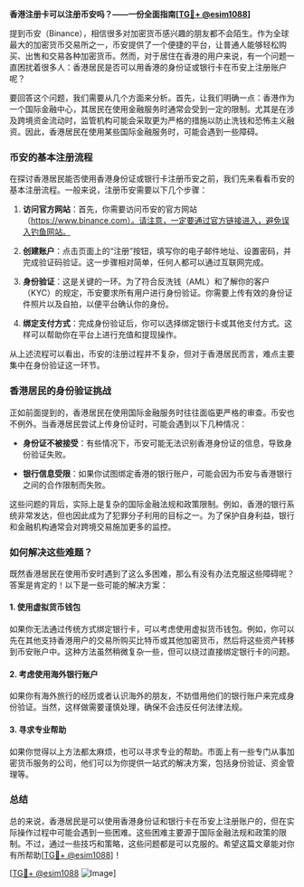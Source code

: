**香港注册卡可以注册币安吗？——一份全面指南[[TG💪+ @esim1088](https://t.me/s/esim1088)]**

提到币安（Binance），相信很多对加密货币感兴趣的朋友都不会陌生。作为全球最大的加密货币交易所之一，币安提供了一个便捷的平台，让普通人能够轻松购买、出售和交易各种加密货币。然而，对于居住在香港的用户来说，有一个问题一直困扰着很多人：香港居民是否可以用香港的身份证或银行卡在币安上注册账户呢？

要回答这个问题，我们需要从几个方面来分析。首先，让我们明确一点：香港作为一个国际金融中心，其居民在使用金融服务时通常会受到一定的限制。尤其是在涉及跨境资金流动时，监管机构可能会采取更为严格的措施以防止洗钱和恐怖主义融资。因此，香港居民在使用某些国际金融服务时，可能会遇到一些障碍。

### 币安的基本注册流程

在探讨香港居民能否使用香港身份证或银行卡注册币安之前，我们先来看看币安的基本注册流程。一般来说，注册币安需要以下几个步骤：

1. **访问官方网站**：首先，你需要访问币安的官方网站（https://www.binance.com）。请注意，一定要通过官方链接进入，避免误入钓鱼网站。
   
2. **创建账户**：点击页面上的“注册”按钮，填写你的电子邮件地址、设置密码，并完成验证码验证。这一步骤相对简单，任何人都可以通过互联网完成。

3. **身份验证**：这是关键的一环。为了符合反洗钱（AML）和了解你的客户（KYC）的规定，币安要求所有用户进行身份验证。你需要上传有效的身份证件照片以及自拍，以便平台确认你的身份。

4. **绑定支付方式**：完成身份验证后，你可以选择绑定银行卡或其他支付方式。这样可以帮助你在平台上进行充值和提现操作。

从上述流程可以看出，币安的注册过程并不复杂，但对于香港居民而言，难点主要集中在身份验证这一环节。

### 香港居民的身份验证挑战

正如前面提到的，香港居民在使用国际金融服务时往往面临更严格的审查。币安也不例外。当香港居民尝试上传身份证时，可能会遇到以下几种情况：

- **身份证不被接受**：有些情况下，币安可能无法识别香港身份证的信息，导致身份验证失败。
  
- **银行信息受限**：如果你试图绑定香港的银行账户，可能会因为币安与香港银行之间的合作限制而失败。

这些问题的背后，实际上是复杂的国际金融法规和政策限制。例如，香港的银行系统非常发达，但也因此成为了犯罪分子利用的目标之一。为了保护自身利益，银行和金融机构通常会对跨境交易施加更多的监控。

### 如何解决这些难题？

既然香港居民在使用币安时遇到了这么多困难，那么有没有办法克服这些障碍呢？答案是肯定的！以下是一些可能的解决方案：

#### 1. 使用虚拟货币钱包

如果你无法通过传统方式绑定银行卡，可以考虑使用虚拟货币钱包。例如，你可以先在其他支持香港用户的交易所购买比特币或其他加密货币，然后将这些资产转移到币安账户中。这种方法虽然稍微复杂一些，但可以绕过直接绑定银行卡的问题。

#### 2. 考虑使用海外银行账户

如果你有海外旅行的经历或者认识海外的朋友，不妨借用他们的银行账户来完成身份验证。当然，这样做需要谨慎处理，确保不会违反任何法律法规。

#### 3. 寻求专业帮助

如果你觉得以上方法都太麻烦，也可以寻求专业的帮助。市面上有一些专门从事加密货币服务的公司，他们可以为你提供一站式的解决方案，包括身份验证、资金管理等。

### 总结

总的来说，香港居民是可以使用香港身份证和银行卡在币安上注册账户的，但在实际操作过程中可能会遇到一些困难。这些困难主要源于国际金融法规和政策的限制。不过，通过一些技巧和策略，这些问题都是可以克服的。希望这篇文章能对你有所帮助[[TG💪+ @esim1088](https://t.me/s/esim1088)]！

[[TG💪+ @esim1088](https://t.me/s/esim1088) ![Image](https://i.postimg.cc/4NQfJmqS/Snipaste-2025-05-13-00-14-12.png)]
